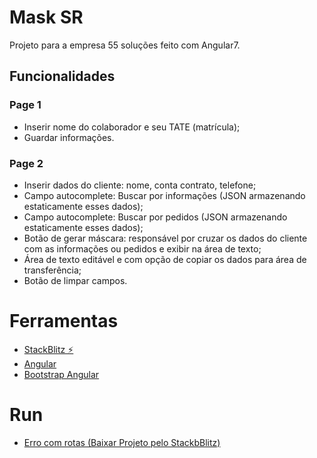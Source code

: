 # Mask SR

Projeto para a empresa 55 soluções feito com Angular7.

## Funcionalidades

### Page 1
- Inserir nome do colaborador e seu TATE (matrícula);
- Guardar informações.

### Page 2
- Inserir dados do cliente: nome, conta contrato, telefone;
- Campo autocomplete: Buscar por informações (JSON armazenando estaticamente esses dados);
- Campo autocomplete: Buscar por pedidos (JSON armazenando estaticamente esses dados);
- Botão de gerar máscara: responsável por cruzar os dados do cliente com as informações ou pedidos e exibir na área de texto;
- Área de texto editável e com opção de copiar os dados para área de transferência;
- Botão de limpar campos.

# Ferramentas

- [StackBlitz ⚡️](https://stackblitz.com/edit/mask-sr)
- [Angular](https://angular.io/)
- [Bootstrap Angular](https://ng-bootstrap.github.io/#/home)

# Run
- [Erro com rotas (Baixar Projeto pelo StackbBlitz)](https://angular.io/api/common/APP_BASE_HREF)
